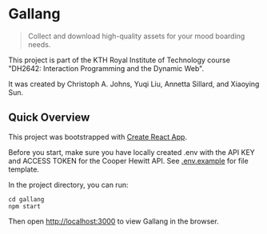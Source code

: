 # Gallang

> Collect and download high-quality assets for your mood boarding needs.

This project is part of the KTH Royal Institute of Technology course "DH2642: Interaction Programming and the Dynamic Web".

It was created by Christoph A. Johns, Yuqi Liu, Annetta Sillard, and Xiaoying Sun.

## Quick Overview

This project was bootstrapped with [Create React App](https://github.com/facebook/create-react-app).

Before you start, make sure you have locally created .env with the API KEY and ACCESS TOKEN for the Cooper Hewitt API. See [.env.example](https://gits-15.sys.kth.se/cajohns/gallang/blob/cj_routing/.env.example) for file template.

In the project directory, you can run:

```
cd gallang
npm start
```

Then open [http://localhost:3000](http://localhost:3000) to view Gallang in the browser.
